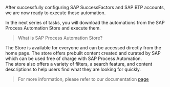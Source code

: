 After successfully configuring  SAP SuccessFactors and SAP BTP accounts, we are now ready to execute these automation.

In the next series of tasks, you will download the automations from the SAP Process Automation Store and execute them. 

>What is SAP Process Automation Store?
>
   The Store is available for everyone and can be accessed directly from the home page. The store offers prebuilt content created and curated by SAP which can be used free of charge with SAP Process Automation. The store also offers a variety of filters, a search feature, and content descriptions to help users find what they are looking for quickly.
>
> For more information, please refer to our documentation [page](https://help.sap.com/docs/PROCESS_AUTOMATION/527c579a1cba4f12b45326c8e890d102/8324854ae0ba400296ee384d35f95235.html?locale=en-US)
> 